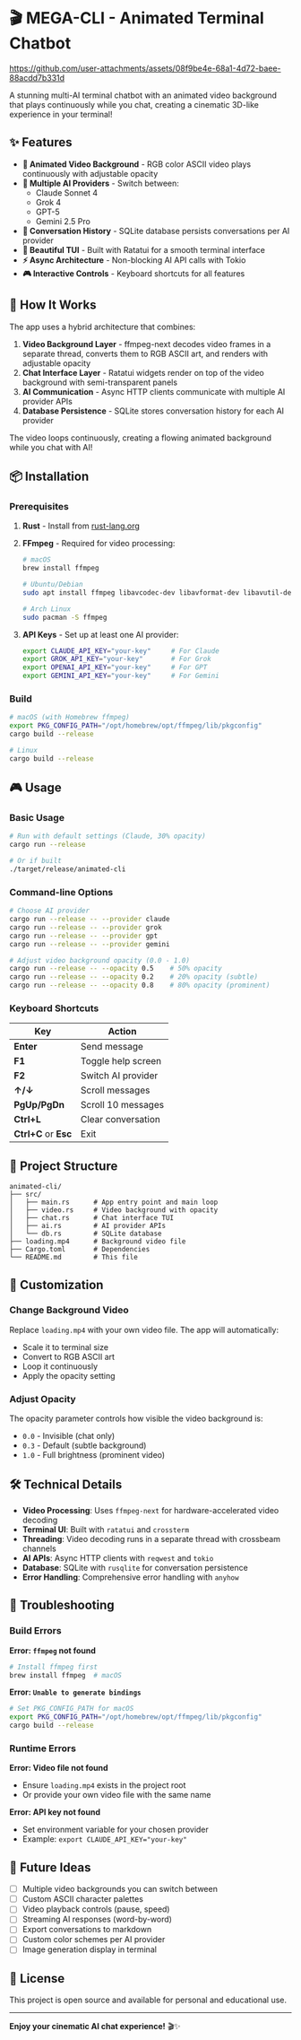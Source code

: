 # 🎬 MEGA-CLI - Animated Terminal Chatbot


https://github.com/user-attachments/assets/08f9be4e-68a1-4d72-baee-88acdd7b331d


A stunning multi-AI terminal chatbot with an animated video background that plays continuously while you chat, creating a cinematic 3D-like experience in your terminal!

## ✨ Features

- **🎥 Animated Video Background** - RGB color ASCII video plays continuously with adjustable opacity
- **🤖 Multiple AI Providers** - Switch between:
  - Claude Sonnet 4
  - Grok 4
  - GPT-5
  - Gemini 2.5 Pro
- **💾 Conversation History** - SQLite database persists conversations per AI provider
- **🎨 Beautiful TUI** - Built with Ratatui for a smooth terminal interface
- **⚡ Async Architecture** - Non-blocking AI API calls with Tokio
- **🎮 Interactive Controls** - Keyboard shortcuts for all features

## 🚀 How It Works

The app uses a hybrid architecture that combines:

1. **Video Background Layer** - ffmpeg-next decodes video frames in a separate thread, converts them to RGB ASCII art, and renders with adjustable opacity
2. **Chat Interface Layer** - Ratatui widgets render on top of the video background with semi-transparent panels
3. **AI Communication** - Async HTTP clients communicate with multiple AI provider APIs
4. **Database Persistence** - SQLite stores conversation history for each AI provider

The video loops continuously, creating a flowing animated background while you chat with AI!

## 📦 Installation

### Prerequisites

1. **Rust** - Install from [rust-lang.org](https://www.rust-lang.org/)
2. **FFmpeg** - Required for video processing:
   ```bash
   # macOS
   brew install ffmpeg

   # Ubuntu/Debian
   sudo apt install ffmpeg libavcodec-dev libavformat-dev libavutil-dev libswscale-dev

   # Arch Linux
   sudo pacman -S ffmpeg
   ```

3. **API Keys** - Set up at least one AI provider:
   ```bash
   export CLAUDE_API_KEY="your-key"     # For Claude
   export GROK_API_KEY="your-key"       # For Grok
   export OPENAI_API_KEY="your-key"     # For GPT
   export GEMINI_API_KEY="your-key"     # For Gemini
   ```

### Build

```bash
# macOS (with Homebrew ffmpeg)
export PKG_CONFIG_PATH="/opt/homebrew/opt/ffmpeg/lib/pkgconfig"
cargo build --release

# Linux
cargo build --release
```

## 🎮 Usage

### Basic Usage

```bash
# Run with default settings (Claude, 30% opacity)
cargo run --release

# Or if built
./target/release/animated-cli
```

### Command-line Options

```bash
# Choose AI provider
cargo run --release -- --provider claude
cargo run --release -- --provider grok
cargo run --release -- --provider gpt
cargo run --release -- --provider gemini

# Adjust video background opacity (0.0 - 1.0)
cargo run --release -- --opacity 0.5    # 50% opacity
cargo run --release -- --opacity 0.2    # 20% opacity (subtle)
cargo run --release -- --opacity 0.8    # 80% opacity (prominent)
```

### Keyboard Shortcuts

| Key | Action |
|-----|--------|
| **Enter** | Send message |
| **F1** | Toggle help screen |
| **F2** | Switch AI provider |
| **↑/↓** | Scroll messages |
| **PgUp/PgDn** | Scroll 10 messages |
| **Ctrl+L** | Clear conversation |
| **Ctrl+C** or **Esc** | Exit |

## 📁 Project Structure

```
animated-cli/
├── src/
│   ├── main.rs      # App entry point and main loop
│   ├── video.rs     # Video background with opacity
│   ├── chat.rs      # Chat interface TUI
│   ├── ai.rs        # AI provider APIs
│   └── db.rs        # SQLite database
├── loading.mp4      # Background video file
├── Cargo.toml       # Dependencies
└── README.md        # This file
```

## 🎨 Customization

### Change Background Video

Replace `loading.mp4` with your own video file. The app will automatically:
- Scale it to terminal size
- Convert to RGB ASCII art
- Loop it continuously
- Apply the opacity setting

### Adjust Opacity

The opacity parameter controls how visible the video background is:
- `0.0` - Invisible (chat only)
- `0.3` - Default (subtle background)
- `1.0` - Full brightness (prominent video)

## 🛠️ Technical Details

- **Video Processing**: Uses `ffmpeg-next` for hardware-accelerated video decoding
- **Terminal UI**: Built with `ratatui` and `crossterm`
- **Threading**: Video decoding runs in a separate thread with crossbeam channels
- **AI APIs**: Async HTTP clients with `reqwest` and `tokio`
- **Database**: SQLite with `rusqlite` for conversation persistence
- **Error Handling**: Comprehensive error handling with `anyhow`

## 🐛 Troubleshooting

### Build Errors

**Error: `ffmpeg` not found**
```bash
# Install ffmpeg first
brew install ffmpeg  # macOS
```

**Error: `Unable to generate bindings`**
```bash
# Set PKG_CONFIG_PATH for macOS
export PKG_CONFIG_PATH="/opt/homebrew/opt/ffmpeg/lib/pkgconfig"
cargo build --release
```

### Runtime Errors

**Error: Video file not found**
- Ensure `loading.mp4` exists in the project root
- Or provide your own video file with the same name

**Error: API key not found**
- Set environment variable for your chosen provider
- Example: `export CLAUDE_API_KEY="your-key"`

## 🎯 Future Ideas

- [ ] Multiple video backgrounds you can switch between
- [ ] Custom ASCII character palettes
- [ ] Video playback controls (pause, speed)
- [ ] Streaming AI responses (word-by-word)
- [ ] Export conversations to markdown
- [ ] Custom color schemes per AI provider
- [ ] Image generation display in terminal

## 📝 License

This project is open source and available for personal and educational use.

---

**Enjoy your cinematic AI chat experience!** 🎬✨
